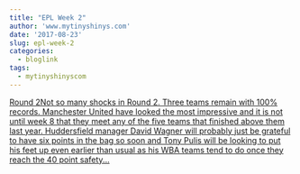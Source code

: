 ```yaml
---
title: "EPL Week 2"
author: 'www.mytinyshinys.com'
date: '2017-08-23'
slug: epl-week-2
categories:
  - bloglink
tags:
  - mytinyshinyscom
---
```


[Round 2Not so many shocks in Round 2. Three teams remain with 100% records. Manchester United have looked the most impressive and it is not until week 8 that they meet any of the five teams that finished above them last year. Huddersfield manager David Wagner will probably just be grateful to have six points in the bag so soon and Tony Pulis will be looking to put his feet up even earlier than usual as his WBA teams tend to do once they reach the 40 point safety...<click to read more>](https://www.mytinyshinys.com/2017/08/23/epl2018-wk2/)

